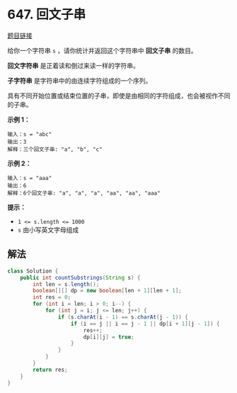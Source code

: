 # 647. 回文子串

[题目链接](https://leetcode.cn/problems/palindromic-substrings/)

给你一个字符串 `s` ，请你统计并返回这个字符串中 **回文子串** 的数目。

**回文字符串** 是正着读和倒过来读一样的字符串。

**子字符串** 是字符串中的由连续字符组成的一个序列。

具有不同开始位置或结束位置的子串，即使是由相同的字符组成，也会被视作不同的子串。

**示例 1：**

```
输入：s = "abc"
输出：3
解释：三个回文子串: "a", "b", "c"
```

**示例 2：**

```
输入：s = "aaa"
输出：6
解释：6个回文子串: "a", "a", "a", "aa", "aa", "aaa"
```

**提示：**

- `1 <= s.length <= 1000`
- `s` 由小写英文字母组成

## 解法



```java
class Solution {
    public int countSubstrings(String s) {
        int len = s.length();
        boolean[][] dp = new boolean[len + 1][len + 1];
        int res = 0;
        for (int i = len; i > 0; i--) {
            for (int j = i; j <= len; j++) {
                if (s.charAt(i - 1) == s.charAt(j - 1)) {
                    if (i == j || i == j - 1 || dp[i + 1][j - 1]) {
                        res++;
                        dp[i][j] = true;
                    }
                }
            }
        }
        return res;
    }
}
```

